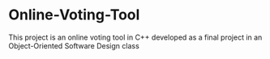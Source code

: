 # Online-Voting-Tool
This project is an online voting tool in C++ developed as a final project in an Object-Oriented Software Design class
